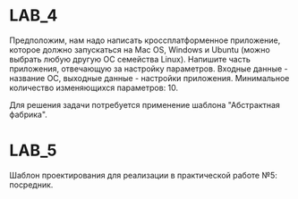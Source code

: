 # LAB_4

Предположим, нам надо написать кроссплатформенное приложение, которое должно запускаться на Mac OS, Windows и Ubuntu (можно выбрать любую другую ОС семейства Linux). Напишите часть приложения, отвечающую за настройку параметров. Входные данные - название ОС, выходные данные - настройки приложения. Минимальное количество изменяющихся параметров: 10.

Для решения задачи потребуется применение шаблона "Абстрактная фабрика".

# LAB_5

Шаблон проектирования для реализации в практической работе №5: посредник.
